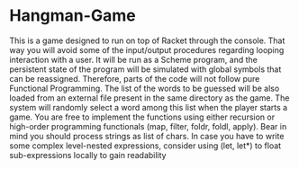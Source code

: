 # Hangman-Game
This is a game designed to run on top of Racket through the console. That way you will avoid some of the input/output procedures regarding looping interaction with a user. It will be run as a Scheme program,  and the persistent state of the program will be simulated with global symbols that can be reassigned. Therefore, parts of the code will not follow pure Functional Programming. The list of the words to be guessed will be also loaded from an external file present in the same directory as the  game. The system will randomly select a word among this list when the player starts a game. You are free to implement the functions using either recursion or high-order programming functionals (map, filter,  foldr, foldl, apply). Bear in mind you should process strings as list of chars. In case you have to write some  complex level-nested expressions, consider using (let, let*) to float sub-expressions locally to gain readability
